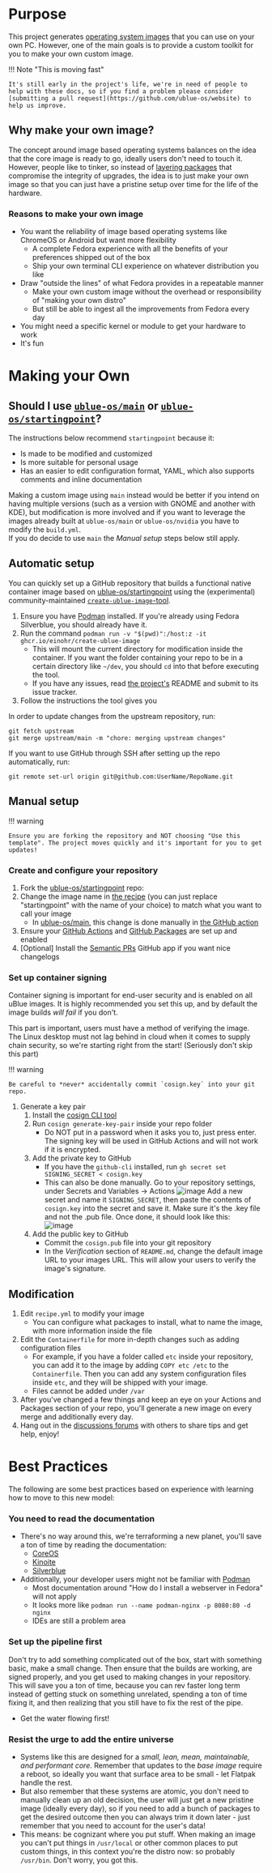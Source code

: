 # Purpose

This project generates [operating system images](images.md) that you can use on your own PC.
However, one of the main goals is to provide a custom toolkit for you to make your own custom image. 

!!! Note "This is moving fast"

    It's still early in the project's life, we're in need of people to help with these docs, so if you find a problem please consider [submitting a pull request](https://github.com/ublue-os/website) to help us improve.

## Why make your own image?

The concept around image based operating systems balances on the idea that the core image is ready to go, ideally users don't need to touch it.
However, people like to tinker, so instead of [layering packages](https://docs.fedoraproject.org/en-US/iot/adding-layered/) that compromise the integrity of upgrades, the idea is to just make your own image so that you can just have a pristine setup over time for the life of the hardware.

### Reasons to make your own image
- You want the reliability of image based operating systems like ChromeOS or Android but want more flexibility
    - A complete Fedora experience with all the benefits of your preferences shipped out of the box
    - Ship your own terminal CLI experience on whatever distribution you like
- Draw "outside the lines" of what Fedora provides in a repeatable manner
    - Make your own custom image without the overhead or responsibility of "making your own distro"
    - But still be able to ingest all the improvements from Fedora every day
- You might need a specific kernel or module to get your hardware to work
- It's fun

# Making your Own

## Should I use [`ublue-os/main`](https://github.com/ublue-os/main) or [`ublue-os/startingpoint`](https://github.com/ublue-os/startingpoint)?

The instructions below recommend `startingpoint` because it:  

- Is made to be modified and customized
- Is more suitable for personal usage
- Has an easier to edit configuration format, YAML, which also supports comments and inline documentation

Making a custom image using `main` instead would be better if you intend on having multiple versions (such as a version with GNOME and another with KDE), but modification is more involved and if you want to leverage the images already built at `ublue-os/main` or `ublue-os/nvidia` you have to modify the `build.yml`.  
If you do decide to use `main` the *Manual setup* steps below still apply.

## Automatic setup 

You can quickly set up a GitHub repository that builds a functional native container image based on [ublue-os/startingpoint](https://github.com/ublue-os/startingpoint) using the (experimental) community-maintained [`create-ublue-image`-tool](https://github.com/EinoHR/create-ublue-image).

1. Ensure you have [Podman](https://podman.io/) installed. If you're already using Fedora Silverblue, you should already have it.
2. Run the command `podman run -v "$(pwd)":/host:z -it ghcr.io/einohr/create-ublue-image`
    - This will mount the current directory for modification inside the container. If you want the folder containing your repo to be in a certain directory like `~/dev`, you should `cd` into that before executing the tool.
    - If you have any issues, read [the project's](https://github.com/EinoHR/create-ublue-image) README and submit to its issue tracker.
3. Follow the instructions the tool gives you

In order to update changes from the upstream repository, run:
```
git fetch upstream
git merge upstream/main -m "chore: merging upstream changes"
```

If you want to use GitHub through SSH after setting up the repo automatically, run:
```
git remote set-url origin git@github.com:UserName/RepoName.git
```

## Manual setup

!!! warning

    Ensure you are forking the repository and NOT choosing "Use this template". The project moves quickly and it's important for you to get updates!

### Create and configure your repository

1. Fork the [ublue-os/startingpoint](https://github.com/ublue-os/startingpoint) repo:
1. Change the image name in [the recipe](https://github.com/ublue-os/startingpoint/blob/main/recipe.yml) (you can just replace "startingpoint" with the name of your choice) to match what you want to call your image
    - In [ublue-os/main](https://github.com/ublue-os/main), this change is done manually in [the GitHub action](https://github.com/ublue-os/main/blob/main/.github/workflows/build.yml)
1. Ensure your [GitHub Actions](https://docs.github.com/en/repositories/managing-your-repositorys-settings-and-features/enabling-features-for-your-repository/managing-github-actions-settings-for-a-repository) and [GitHub Packages](https://docs.github.com/en/packages) are set up and enabled
1. [Optional] Install the [Semantic PRs](https://github.com/marketplace/semantic-prs) GitHub app if you want nice changelogs

### Set up container signing

Container signing is important for end-user security and is enabled on all uBlue images. It is highly recommended you set this up, and by default the image builds *will fail* if you don't.

This part is important, users must have a method of verifying the image. The Linux desktop must not lag behind in cloud when it comes to supply chain security, so we're starting right from the start! (Seriously don't skip this part) 

!!! warning

    Be careful to *never* accidentally commit `cosign.key` into your git repo.

1. Generate a key pair
    1. Install the [cosign CLI tool](https://edu.chainguard.dev/open-source/sigstore/cosign/how-to-install-cosign/)
    1. Run `cosign generate-key-pair` inside your repo folder
        - Do NOT put in a password when it asks you to, just press enter. The signing key will be used in GitHub Actions and will not work if it is encrypted. 
    1. Add the private key to GitHub
        - If you have the `github-cli` installed, run `gh secret set SIGNING_SECRET < cosign.key`
        - This can also be done manually. Go to your repository settings, under Secrets and Variables -> Actions
        ![image](https://user-images.githubusercontent.com/1264109/216735595-0ecf1b66-b9ee-439e-87d7-c8cc43c2110a.png)
        Add a new secret and name it `SIGNING_SECRET`, then paste the contents of `cosign.key` into the secret and save it. Make sure it's the .key file and not the .pub file. Once done, it should look like this:  
        ![image](https://user-images.githubusercontent.com/1264109/216735690-2d19271f-cee2-45ac-a039-23e6a4c16b34.png)
    1. Add the public key to GitHub
        - Commit the `cosign.pub` file into your git repository
        - In the *Verification* section of `README.md`, change the default image URL to your images URL. This will allow your users to verify the image's signature.

## Modification 

1. Edit `recipe.yml` to modify your image
    - You can configure what packages to install, what to name the image, with more information inside the file
1. Edit the `Containerfile` for more in-depth changes such as adding configuration files
    - For example, if you have a folder called `etc` inside your repository, you can add it to the image by adding `COPY etc /etc` to the `Containerfile`. Then you can add any system configuration files inside `etc`, and they will be shipped with your image.
    - Files cannot be added under `/var`
1. After you've changed a few things and keep an eye on your Actions and Packages section of your repo, you'll generate a new image on every merge and additionally every day. 
1. Hang out in the [discussions forums](https://github.com/orgs/ublue-os/discussions) with others to share tips and get help, enjoy!

# Best Practices

The following are some best practices based on experience with learning how to move to this new model:

### You need to read the documentation
- There's no way around this, we're terraforming a new planet, you'll save a ton of time by reading the documentation:
    - [CoreOS](https://docs.fedoraproject.org/en-US/fedora-coreos/)
    - [Kinoite](https://docs.fedoraproject.org/en-US/fedora-kinoite/)
    - [Silverblue](https://docs.fedoraproject.org/en-US/fedora-silverblue/)
- Additionally, your developer users might not be familiar with [Podman](https://podman.io/)
    - Most documentation around "How do I install a webserver in Fedora" will not apply
    - It looks more like `podman run --name podman-nginx -p 8080:80 -d nginx`
    - IDEs are still a problem area 

### Set up the pipeline first

Don't try to add something complicated out of the box, start with something basic, make a small change. 
Then ensure that the builds are working, are signed properly, and you get used to making changes in your repository.
This will save you a ton of time, because you can rev faster long term instead of getting stuck on something unrelated, spending a ton of time fixing it, and then realizing that you still have to fix the rest of the pipe.

- Get the water flowing first!

### Resist the urge to add the entire universe 
 - Systems like this are designed for a _small, lean, mean, maintainable, and performant core_. Remember that updates to the _base image_ require a reboot, so ideally you want that surface area to be small - let Flatpak handle the rest.
 - But also remember that these systems are atomic, you don't need to manually clean up an old decision, the user will just get a new pristine image (ideally every day), so if you need to add a bunch of packages to get the desired outcome then you can always trim it down later - just remember that you need to account for the user's data!
 - This means: be cognizant where you put stuff. When making an image you can't put things in `/usr/local` or other common places to put custom things, in this context you're the distro now: so probably `/usr/bin`. Don't worry, you got this.


